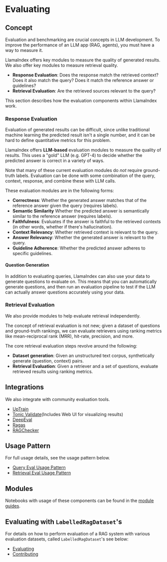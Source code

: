 # Evaluating

## Concept

Evaluation and benchmarking are crucial concepts in LLM development. To improve the performance of an LLM app (RAG, agents), you must have a way to measure it.

LlamaIndex offers key modules to measure the quality of generated results. We also offer key modules to measure retrieval quality.

- **Response Evaluation**: Does the response match the retrieved context? Does it also match the query? Does it match the reference answer or guidelines?
- **Retrieval Evaluation**: Are the retrieved sources relevant to the query?

This section describes how the evaluation components within LlamaIndex work.

### Response Evaluation

Evaluation of generated results can be difficult, since unlike traditional machine learning the predicted result isn't a single number, and it can be hard to define quantitative metrics for this problem.

LlamaIndex offers **LLM-based** evaluation modules to measure the quality of results. This uses a "gold" LLM (e.g. GPT-4) to decide whether the predicted answer is correct in a variety of ways.

Note that many of these current evaluation modules
do _not_ require ground-truth labels. Evaluation can be done with some combination of the query, context, response,
and combine these with LLM calls.

These evaluation modules are in the following forms:

- **Correctness**: Whether the generated answer matches that of the reference answer given the query (requires labels).
- **Semantic Similarity** Whether the predicted answer is semantically similar to the reference answer (requires labels).
- **Faithfulness**: Evaluates if the answer is faithful to the retrieved contexts (in other words, whether if there's hallucination).
- **Context Relevancy**: Whether retrieved context is relevant to the query.
- **Answer Relevancy**: Whether the generated answer is relevant to the query.
- **Guideline Adherence**: Whether the predicted answer adheres to specific guidelines.

#### Question Generation

In addition to evaluating queries, LlamaIndex can also use your data to generate questions to evaluate on. This means that you can automatically generate questions, and then run an evaluation pipeline to test if the LLM can actually answer questions accurately using your data.

### Retrieval Evaluation

We also provide modules to help evaluate retrieval independently.

The concept of retrieval evaluation is not new; given a dataset of questions and ground-truth rankings, we can evaluate retrievers using ranking metrics like mean-reciprocal rank (MRR), hit-rate, precision, and more.

The core retrieval evaluation steps revolve around the following:

- **Dataset generation**: Given an unstructured text corpus, synthetically generate (question, context) pairs.
- **Retrieval Evaluation**: Given a retriever and a set of questions, evaluate retrieved results using ranking metrics.

## Integrations

We also integrate with community evaluation tools.

- [UpTrain](https://github.com/uptrain-ai/uptrain)
- [Tonic Validate](../../community/integrations/tonicvalidate.md)(Includes Web UI for visualizing results)
- [DeepEval](https://github.com/confident-ai/deepeval)
- [Ragas](https://github.com/explodinggradients/ragas/blob/main/docs/howtos/integrations/llamaindex.ipynb)
- [RAGChecker](https://github.com/amazon-science/RAGChecker)

## Usage Pattern

For full usage details, see the usage pattern below.

- [Query Eval Usage Pattern](usage_pattern.md)
- [Retrieval Eval Usage Pattern](usage_pattern_retrieval.md)

## Modules

Notebooks with usage of these components can be found in the [module guides](./modules.md).

## Evaluating with `LabelledRagDataset`'s

For details on how to perform evaluation of a RAG system with various evaluation
datasets, called `LabelledRagDataset`'s see below:

- [Evaluating](evaluating_with_llamadatasets.md)
- [Contributing](contributing_llamadatasets.md)

